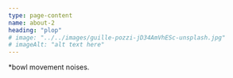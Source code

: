 ```yaml
---
type: page-content
name: about-2
heading: "plop"
# image: "../../images/guille-pozzi-jD34AmVhESc-unsplash.jpg"
# imageAlt: "alt text here"
---
```


\*bowl movement noises.
